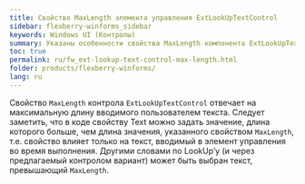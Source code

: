 ```yaml
---
title: Свойство MaxLength элемента управления ExtLookUpTextControl
sidebar: flexberry-winforms_sidebar
keywords: Windows UI (Контролы)
summary: Указаны особенности свойства MaxLength компонента ExtLookUpTextControl
toc: true
permalink: ru/fw_ext-lookup-text-control-max-length.html
folder: products/flexberry-winforms/
lang: ru
---
```


Свойство `MaxLength` контрола `ExtLookUpTextControl`  отвечает на максимальную длину вводимого пользователем текста. 
Следует заметить, что в коде свойству Text можно задать значение, длина которого больше, чем длина значения, указанного свойством `MaxLength`, т.е. свойство влияет только на текст, вводимый в элемент управления во время выполнения. Другими словами по LookUp’у (и через предлагаемый контролом вариант) может быть выбран текст, превышающий `MaxLength`.


